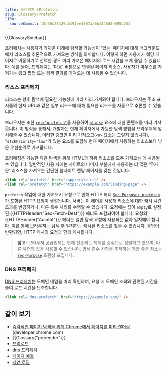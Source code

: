 ```yaml
---
title: 프리페치 (Prefetch)
slug: Glossary/Prefetch
l10n:
  sourceCommit: 15b56c28429cb191ee1507aa0b1445d5e695b251
---
```


{{GlossarySidebar}}

프리페치는 사용자가 가까운 미래에 탐색할 가능성이 '있는' 페이지에 대해 백그라운드에서 리소스를 추론적으로 가져오는 방식을 의미합니다.
이렇게 하면 사용자가 해당 페이지로 이동하기로 선택한 경우 미리 가져온 페이지의 로드 시간을 크게 줄일 수 있습니다.
예를 들어, 프리페치는 '다음' 버튼으로 연결된 페이지 리소스, 사용자가 마우스를 가져가는 링크 팝업 또는 검색 결과를 가져오는 데 사용될 수 있습니다.

### 리소스 프리페치

리소스는 향후 탐색에 필요한 가능성에 따라 미리 가져와야 합니다.
브라우저는 주소 표시줄의 현재 URL과 같은 일부 리소스에 대해 필요한 리소스를 자동으로 추론할 수 있습니다.

브라우저는 또한 [`rel="prefetch"`](/ko/docs/Web/HTML/Attributes/rel/prefetch)을 사용하여 [`<link>`](/ko/docs/Web/HTML/Element/link) 요소에 대한 콘텐츠를 미리 가져옵니다.
이 방식을 통해서, 개발자는 현재 페이지에서 가능한 탐색 방법을 브라우저에 암시해줄 수 있습니다.
이러한 링크만 미리 가져오고(`<a>` 요소는 그렇지 않습니다), `fetchPriority="low"`가 있는 요소를 포함해 현재 페이지에서 사용하는 리소스보다 낮은 우선순위로 가져옵니다.

프리페칭은 가능한 다음 탐색을 위해 HTML과 하위 리소스를 모두 가져오는 데 사용될 수 있습니다. 일반적인 사용 사례는 사이트의 나머지 부분에서 사용하는 더 많은 '무거운' 리소스를 가져오는 간단한 웹사이트 랜딩 페이지를 갖는 것입니다.

```html
<link rel="prefetch" href="/app/style.css" />
<link rel="prefetch" href="https://example.com/landing-page" />
```

`prefetch` 작업에 대한 가져오기 요청으로 인해 HTTP 헤더 [`Sec-Purpose: prefetch`](/ko/docs/Web/HTTP/Headers/Sec-Purpose)가 포함된 HTTP 요청이 생성됩니다. 서버는 이 헤더를 사용해 리소스에 대한 캐시 시간 초과를 변경하거나, 다른 특수 처리를 수행할 수 있습니다.
요청에는 값이 `empty`로 설정된 {{HTTPHeader("Sec-Fetch-Dest")}} 헤더도 포함되어야 합니다.
요청의 {{HTTPHeader("Accept")}} 헤더는 일반 탐색 요청에 사용되는 값과 일치해야 합니다. 이를 통해 브라우저는 탐색 후 일치하는 캐시된 리소스를 찾을 수 있습니다.
응답이 반환되면, HTTP 캐시의 요청과 함께 캐시됩니다.

> **참고:** 브라우저 공급업체는 현재 전송되는 헤더를 중심으로 정렬하고 있으며, 다른 헤더와 값을 사용할 수 있습니다.
> 명세 준수 사항을 추적하는 가장 좋은 장소는 [`Sec-Purpose`](/ko/docs/Web/HTTP/Headers/Sec-Purpose) 호환성 표입니다.

### DNS 프리페치

[DNS 프리페치](/ko/docs/Web/HTML/Attributes/rel/dns-prefetch)는 도메인 네임을 미리 확인하여, 요청 시 도메인 조회와 관련된 시간을 줄여 로드 시간을 단축합니다.

```html
<link rel="dns-prefetch" href="https://example.com/" />
```

## 같이 보기

- [즉각적인 페이지 탐색을 위해 Chrome에서 페이지를 미리 렌더링](https://developer.chrome.com/blog/prerender-pages/#prerendering-from-the-address-bar) (developer.chrome.com)
- {{Glossary("prerender")}}
- [프리로드](/ko/docs/Web/HTML/Attributes/rel/preload)
- [dns 프리페치](/ko/docs/Web/HTML/Attributes/rel/dns-prefetch)
- [페이지 예측](/ko/docs/Glossary/Page_prediction)
- [지연 로딩](/ko/docs/Web/Performance/Lazy_loading)
